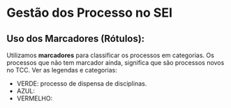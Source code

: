 # Gestão dos Processo no SEI

## Uso dos Marcadores (Rótulos):
Utilizamos __marcadores__ para classificar os processos em categorias. Os processos que não tem marcador ainda, significa que são processos novos no TCC. Ver as legendas e categorias:
- VERDE: processo de dispensa de disciplinas.
- AZUL:
- VERMELHO:

